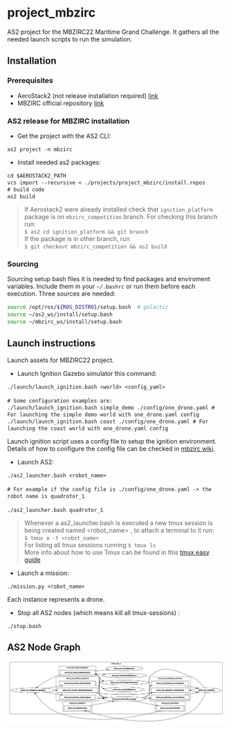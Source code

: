 # project_mbzirc

AS2 project for the MBZIRC22 Maritime Grand Challenge. It gathers all the needed launch scripts to run the simulation.

## Installation

### Prerequisites

* AeroStack2 (not release installation required) [link](https://github.com/aerostack2-developers/aerostack2/wiki/Install-Aerostack2)
* MBZIRC official repository [link](https://github.com/osrf/mbzirc#installation-from-source)

### AS2 release for MBZIRC installation
- Get the project with the AS2 CLI:
```
as2 project -n mbzirc
```

- Install needed as2 packages:
```
cd $AEROSTACK2_PATH
vcs import --recursive < ./projects/project_mbzirc/install.repos
# build code
as2 build
```
> If Aerostack2 were already installed check that ```ignition_platform``` package is on ```mbzirc_competition``` branch. For checking this branch run: <br /> ```$ as2 cd ignition_platform && git branch ``` <br />
> If the package is in other branch, run <br /> ```$ git checkout mbzirc_competition && as2 build```

### Sourcing

Sourcing setup bash files it is needed to find packages and enviroment variables. Include them in your `~/.bashrc` or run them before each execution. Three sources are needed:

```bash
source /opt/ros/${ROS_DISTRO}/setup.bash  # galactic
source ~/as2_ws/install/setup.bash
source ~/mbzirc_ws/install/setup.bash
```

## Launch instructions 

Launch assets for MBZIRC22 project.

- Launch Ignition Gazebo simulator this command:
```
./launch/launch_ignition.bash <world> <config_yaml>

# Some configuration examples are:
./launch/launch_ignition.bash simple_demo ./config/one_drone.yaml # For launching the simple demo world with one_drone.yaml config 
./launch/launch_ignition.bash coast ./config/one_drone.yaml # For launching the coast world with one_drone.yaml config 
```
Launch ignition script uses a config file to setup the ignition environment. Details of how to configure the config file can be checked in [mbzirc wiki](https://github.com/osrf/mbzirc/wiki/UAV-and-USV-Payload-Configurations#configuring-a-group-of-vehicles-via-yaml).

- Launch AS2:
```
./as2_launcher.bash <robot_name>

# For example if the config file is ./config/one_drone.yaml -> the robot name is quadrotor_1

./as2_launcher.bash quadrotor_1
```
> Whenever a as2_launcher.bash is executed a new tmux session is being created named <robot_name> , to attach a terminal to it run: <br />
> ```$ tmux a -t <robot_name>``` <br />
> For listing all tmux sessions running ``` $ tmux ls ``` <br />
> More info about how to use Tmux can be found in this [tmux easy guide](https://www.hamvocke.com/blog/a-quick-and-easy-guide-to-tmux/) 

- Launch a mission:

```
./mission.py <robot_name>
```

Each instance represents a drone.

- Stop all AS2 nodes (which means kill all tmux-sessions) :
```
./stop.bash
```

## AS2 Node Graph

![as2-node-graph](docs/as2v010_2.png)
